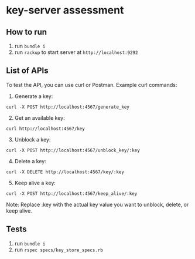 # key-server assessment

## How to run
1. run `bundle i` 
2. run `rackup` to start server at `http://localhost:9292` 


## List of APIs

To test the API, you can use curl or Postman.
Example curl commands:
1. Generate a key:
```
curl -X POST http://localhost:4567/generate_key
```
2. Get an available key:
```
curl http://localhost:4567/key
```
3. Unblock a key:
```
curl -X POST http://localhost:4567/unblock_key/:key
```
4. Delete a key:
```
curl -X DELETE http://localhost:4567/key/:key
```
5. Keep alive a key:
```
curl -X POST http://localhost:4567/keep_alive/:key
```

Note: Replace :key with the actual key value you want to unblock, delete, or keep alive.

## Tests

1. run `bundle i`
2. run `rspec specs/key_store_specs.rb`